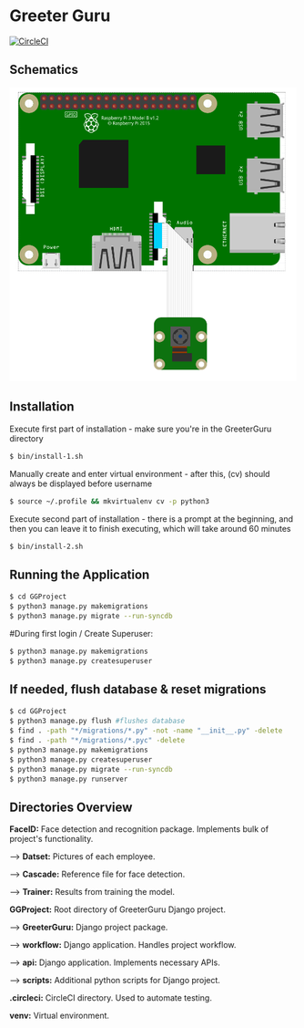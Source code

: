 # Greeter Guru
[![CircleCI](https://circleci.com/gh/VarenTechInternship/greeterguru.svg?style=svg)](https://circleci.com/gh/VarenTechInternship/greeterguru)

## Schematics

![Schematics](schematics.png)

## Installation

Execute first part of installation - make sure you're in the GreeterGuru directory
```bash
$ bin/install-1.sh
```
Manually create and enter virtual environment - after this, (cv) should always be displayed before username
```bash
$ source ~/.profile && mkvirtualenv cv -p python3
```
Execute second part of installation - there is a prompt at the beginning, and then you can leave it to finish executing, which will take around 60 minutes
```bash
$ bin/install-2.sh
```

## Running the Application
```bash
$ cd GGProject
$ python3 manage.py makemigrations
$ python3 manage.py migrate --run-syncdb
```

#During first login / Create Superuser:
```bash
$ python3 manage.py makemigrations
$ python3 manage.py createsuperuser
```
## If needed, flush database & reset migrations
```bash
$ cd GGProject
$ python3 manage.py flush #flushes database
$ find . -path "*/migrations/*.py" -not -name "__init__.py" -delete
$ find . -path "*/migrations/*.pyc" -delete
$ python3 manage.py makemigrations
$ python3 manage.py createsuperuser
$ python3 manage.py migrate --run-syncdb
$ python3 manage.py runserver
```

## Directories Overview

**FaceID:** Face detection and recognition package. Implements bulk of project's functionality.

--> **Datset:** Pictures of each employee.

--> **Cascade:** Reference file for face detection.

--> **Trainer:** Results from training the model.

**GGProject:** Root directory of GreeterGuru Django project.

--> **GreeterGuru:** Django project package.

--> **workflow:** Django application. Handles project workflow.

--> **api:** Django application. Implements necessary APIs.

--> **scripts:** Additional python scripts for Django project.

**.circleci:** CircleCI directory. Used to automate testing.

**venv:** Virtual environment.
